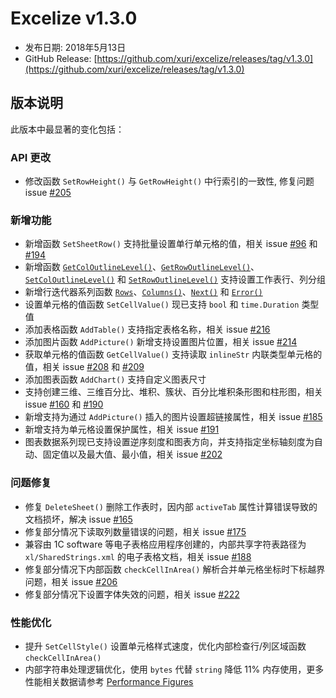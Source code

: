 # Excelize v1.3.0

* 发布日期: 2018年5月13日
* GitHub Release: [https://github.com/xuri/excelize/releases/tag/v1.3.0](https://github.com/xuri/excelize/releases/tag/v1.3.0)

## 版本说明

此版本中最显著的变化包括：

### API 更改

* 修改函数 `SetRowHeight()` 与 `GetRowHeight()` 中行索引的一致性, 修复问题 issue [#205](https://github.com/xuri/excelize/issues/205)

### 新增功能

* 新增函数 `SetSheetRow()` 支持批量设置单行单元格的值，相关 issue [#96](https://github.com/xuri/excelize/issues/96) 和 [#194](https://github.com/xuri/excelize/issues/194)
* 新增函数 [`GetColOutlineLevel()`](https://pkg.go.dev/github.com/xuri/excelize@v1.3.0#File.GetColOutlineLevel)、[`GetRowOutlineLevel()`](https://pkg.go.dev/github.com/xuri/excelize@v1.3.0#File.GetRowOutlineLevel)、[`SetColOutlineLevel()`](https://pkg.go.dev/github.com/xuri/excelize@v1.3.0#File.SetColOutlineLevel) 和 [`SetRowOutlineLevel()`](https://pkg.go.dev/github.com/xuri/excelize@v1.3.0#File.SetRowOutlineLevel) 支持设置工作表行、列分组
* 新增行迭代器系列函数 [`Rows`](https://pkg.go.dev/github.com/xuri/excelize@v1.3.0#Rows)、[`Columns()`](https://pkg.go.dev/github.com/xuri/excelize@v1.3.0#Rows.Columns)、[`Next()`](https://pkg.go.dev/github.com/xuri/excelize@v1.3.0#Rows.Next) 和 [`Error()`](https://pkg.go.dev/github.com/xuri/excelize@v1.3.0#Rows.Error)
* 设置单元格的值函数 `SetCellValue()` 现已支持 `bool` 和 `time.Duration` 类型值
* 添加表格函数 `AddTable()` 支持指定表格名称，相关 issue [#216](https://github.com/xuri/excelize/issues/216)
* 添加图片函数 `AddPicture()` 新增支持设置图片位置，相关 issue [#214](https://github.com/xuri/excelize/issues/214)
* 获取单元格的值函数 `GetCellValue()` 支持读取 `inlineStr` 内联类型单元格的值，相关 issue [#208](https://github.com/xuri/excelize/issues/208) 和 [#209](https://github.com/xuri/excelize/issues/209)
* 添加图表函数 `AddChart()` 支持自定义图表尺寸
* 支持创建三维、三维百分比、堆积、簇状、百分比堆积条形图和柱形图，相关 issue [#160](https://github.com/xuri/excelize/issues/160) 和 [#190](https://github.com/xuri/excelize/issues/190)
* 新增支持为通过 `AddPicture()` 插入的图片设置超链接属性，相关 issue [#185](https://github.com/xuri/excelize/issues/185)
* 新增支持为单元格设置保护属性，相关 issue [#191](https://github.com/xuri/excelize/issues/191)
* 图表数据系列现已支持设置逆序刻度和图表方向，并支持指定坐标轴刻度为自动、固定值以及最大值、最小值，相关 issue [#202](https://github.com/xuri/excelize/issues/202)

### 问题修复

* 修复 `DeleteSheet()` 删除工作表时，因内部 `activeTab` 属性计算错误导致的文档损坏，解决 issue [#165](https://github.com/xuri/excelize/issues/165)
* 修复部分情况下读取列数量错误的问题，相关 issue [#175](https://github.com/xuri/excelize/issues/175)
* 兼容由 1C software 等电子表格应用程序创建的，内部共享字符表路径为 `xl/SharedStrings.xml` 的电子表格文档，相关 issue [#188](https://github.com/xuri/excelize/issues/188)
* 修复部分情况下内部函数 `checkCellInArea()` 解析合并单元格坐标时下标越界问题，相关 issue [#206](https://github.com/xuri/excelize/issues/206)
* 修复部分情况下设置字体失效的问题，相关 issue [#222](https://github.com/xuri/excelize/issues/222)


### 性能优化

* 提升 `SetCellStyle()` 设置单元格样式速度，优化内部检查行/列区域函数 `checkCellInArea()`
* 内部字符串处理逻辑优化，使用 `bytes` 代替 `string` 降低 11% 内存使用，更多性能相关数据请参考 [Performance Figures](https://github.com/xuri/excelize/wiki#performance-figures)
